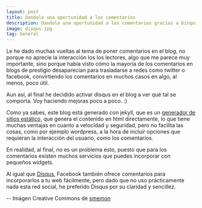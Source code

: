 ```yaml
---
layout: post
title: Dandole una oportunidad a los comentarios
description: Dandole una oportunidad a los comentarios gracias a Disqus.
image: disqus.jpg
tag: General
---
```


Le he dado muchas vueltas al tema de poner comentarios en el blog, no porque no aprecie la interacción los los lectores, algo que me parece muy importante, sino porque había visto cómo la mayoría de los comentarios en blogs de prestigio desaparecían para trasladarse a redes como twitter o facebook, convirtiendo los comentarios en muchos casos en algo, al menos, poco útil.

Aun así, al final he decidido activar disqus en el blog a ver qué tal se comporta. Voy haciendo mejoras poco a poco. :)

Como ya sabes, este blog está generado con jekyll, que es un [generador de sitios estático][1], que genera el contenido en html directamente, lo que tiene muchas ventajas en cuanto a velocidad y seguridad, pero no facilita las cosas, como por ejemplo wordpress, a la hora de incluir opciones que requieran la interacción del usuario, como los comentarios.

En realidad, al final, no es un problema esto, puesto que para los comentarios existen muchos servicios que puedes incorporar con pequeños widgets.

Al igual que [Disqus][2], Facebook también ofrece comentarios para incorporarlos a tu web fácilmente, pero dado que no uso prácticamente nada esta red social, he preferido Disqus por su claridad y sencillez.

-- Imágen Creative Commons de [smemon][3]

[1]: http://ant.onio.org/2013/02/generadores-de-sitios-estaticos.html
[2]: http://disqus.com
[3]: http://www.flickr.com/photos/smemon/
